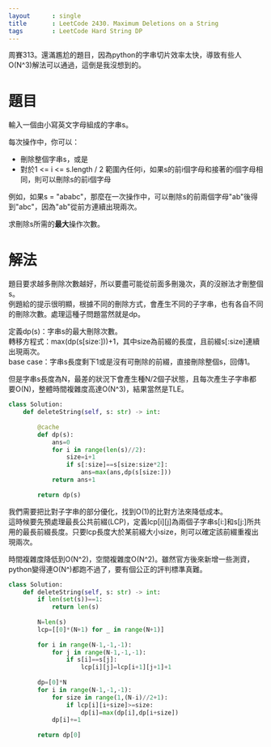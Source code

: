 ```yaml
--- 
layout      : single
title       : LeetCode 2430. Maximum Deletions on a String
tags        : LeetCode Hard String DP
---
```

周賽313。還滿尷尬的題目，因為python的字串切片效率太快，導致有些人O(N^3)解法可以通過，這倒是我沒想到的。  

# 題目
輸入一個由小寫英文字母組成的字串s。  

每次操作中，你可以：  
- 刪除整個字串s，或是  
- 對於1 <= i <= s.length / 2 範圍內任何i，如果s的前i個字母和接著的i個字母相同，則可以刪除s的前i個字母

例如，如果s = "ababc"，那麼在一次操作中，可以刪除s的前兩個字母"ab"後得到"abc"，因為"ab"從前方連續出現兩次。  

求刪除s所需的**最大**操作次數。  

# 解法
題目要求越多刪除次數越好，所以要盡可能從前面多刪幾次，真的沒辦法才刪整個s。  
例題給的提示很明顯，根據不同的刪除方式，會產生不同的子字串，也有各自不同的刪除次數。處理這種子問題當然就是dp。  

定義dp(s)：字串s的最大刪除次數。  
轉移方程式：max(dp(s[size:]))+1，其中size為前綴的長度，且前綴s[:size]連續出現兩次。  
base case：字串s長度剩下1或是沒有可刪除的前綴，直接刪除整個s，回傳1。  

但是字串s長度為N，最差的狀況下會產生種N/2個子狀態，且每次產生子字串都要O(N)，整體時間複雜度高達O(N^3)，結果當然是TLE。  

```python
class Solution:
    def deleteString(self, s: str) -> int:
        
        @cache
        def dp(s):
            ans=0
            for i in range(len(s)//2):
                size=i+1
                if s[:size]==s[size:size*2]:
                    ans=max(ans,dp(s[size:]))
            return ans+1
        
        return dp(s)
```

我們需要把比對子字串的部分優化，找到O(1)的比對方法來降低成本。  
這時候要先預處理最長公共前綴(LCP)，定義lcp[i][j]為兩個子字串s[i:]和s[j:]所共用的最長前綴長度。只要lcp長度大於某前綴大小size，則可以確定該前綴重複出現兩次。  

時間複雜度降低到O(N^2)，空間複雜度O(N^2)。雖然官方後來新增一些測資，python變得連O(N^)都跑不過了，要有個公正的評判標準真難。  

```python
class Solution:
    def deleteString(self, s: str) -> int:
        if len(set(s))==1:
            return len(s)
        
        N=len(s)
        lcp=[[0]*(N+1) for _ in range(N+1)]
        
        for i in range(N-1,-1,-1):
            for j in range(N-1,-1,-1):
                if s[i]==s[j]:
                    lcp[i][j]=lcp[i+1][j+1]+1
                    
        dp=[0]*N
        for i in range(N-1,-1,-1):
            for size in range(1,(N-i)//2+1):
                if lcp[i][i+size]>=size:
                    dp[i]=max(dp[i],dp[i+size])
            dp[i]+=1
                
        return dp[0]
```